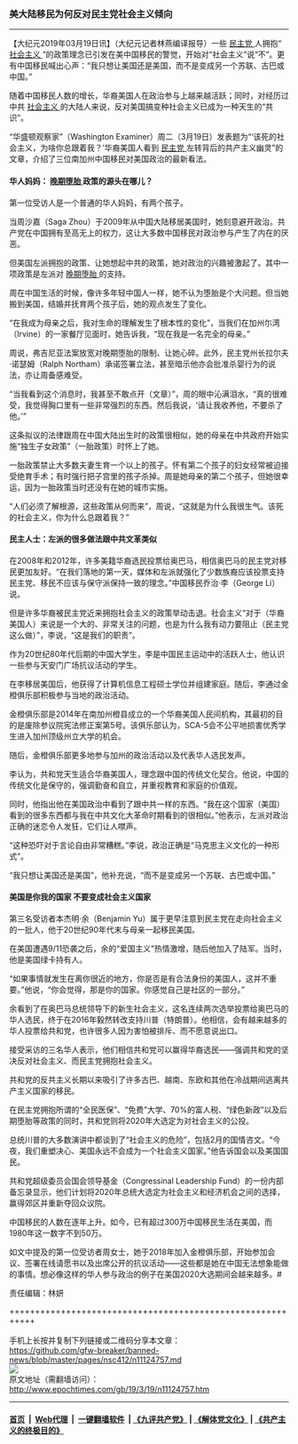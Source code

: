 ### 美大陆移民为何反对民主党社会主义倾向
------------------------

<p>
 【大纪元2019年03月19日讯】（大纪元记者林燕编译报导）一些
 <a href="http://www.epochtimes.com/gb/tag/%E6%B0%91%E4%B8%BB%E5%85%9A.html">
  民主党
 </a>
 人拥抱“
 <a href="http://www.epochtimes.com/gb/tag/%E7%A4%BE%E4%BC%9A%E4%B8%BB%E4%B9%89.html">
  社会主义
 </a>
 ”的政策理念已引发在美中国移民的警觉，开始对“社会主义”说“不”。更有中国移民喊出心声：“我只想让美国还是美国，而不是变成另一个苏联、古巴或中国。”
</p>
<p>
 随着中国移民人数的增长，华裔美国人在政治参与上越来越活跃；同时，对经历过中共
 <a href="http://www.epochtimes.com/gb/tag/%E7%A4%BE%E4%BC%9A%E4%B8%BB%E4%B9%89.html">
  社会主义
 </a>
 的大陆人来说，反对美国搞变种社会主义已成为一种天生的“共识”。
</p>
<p>
 “华盛顿观察家”（Washington Examiner）周二（3月19日）发表题为“‘该死的社会主义，为啥你总跟着我？’华裔美国人看到
 <a href="http://www.epochtimes.com/gb/tag/%E6%B0%91%E4%B8%BB%E5%85%9A.html">
  民主党
 </a>
 左转背后的共产主义幽灵”的文章，介绍了三位南加州中国移民对美国政治的最新看法。
</p>
<h4>
 华人妈妈：
 <a href="http://www.epochtimes.com/gb/tag/%E6%99%9A%E6%9C%9F%E5%A0%95%E8%83%8E.html">
  晚期堕胎
 </a>
 政策的源头在哪儿？
</h4>
<p>
 第一位受访人是一个普通的华人妈妈，有两个孩子。
</p>
<p>
 当周沙嘉（Saga Zhou）于2009年从中国大陆移居美国时，她刻意避开政治。共产党在中国拥有至高无上的权力，这让大多数中国移民对政治参与产生了内在的厌恶。
</p>
<p>
 但美国左派拥抱的政策、让她想起中共的政策，她对政治的兴趣被激起了。其中一项政策是左派对
 <a href="http://www.epochtimes.com/gb/tag/%E6%99%9A%E6%9C%9F%E5%A0%95%E8%83%8E.html">
  晚期堕胎
 </a>
 的支持。
</p>
<p>
 周在中国生活的时候，像许多年轻中国人一样，她不认为堕胎是个大问题。但当她搬到美国，结婚并抚育两个孩子后，她的观点发生了变化。
</p>
<p>
 “在我成为母亲之后，我对生命的理解发生了根本性的变化”，当我们在加州尓湾（Irvine）的一家餐厅见面时，她告诉我，“现在我是一名完全的母亲。”
</p>
<p>
 周说，弗吉尼亚法案放宽对晚期堕胎的限制、让她心碎。此外，民主党州长拉尔夫·诺瑟姆（Ralph Northam）承诺签署立法，甚至暗示他亦会批准杀婴行为的说法，亦让周备感难受。
</p>
<p>
 “当我看到这个消息时，我甚至不敢点开（文章）”，周的眼中沁满泪水，“真的很难受，我觉得胸口里有一些非常强烈的东西。然后我说，‘请让我收养他，不要杀了他。’”
</p>
<p>
 这条拟议的法律跟周在中国大陆出生时的政策很相似，她的母亲在中共政府开始实施“独生子女政策”（一胎政策）时怀上了她。
</p>
<p>
 一胎政策禁止大多数夫妻生育一个以上的孩子。怀有第二个孩子的妇女经常被迫接受绝育手术；有时强行把子宫里的孩子杀掉。周是她母亲的第二个孩子，但她很幸运，因为一胎政策当时还没有在她的城市实施。
</p>
<p>
 “人们必须了解根源，这些政策从何而来”，周说，“这就是为什么我很生气。该死的社会主义，你为什么总跟着我？”
</p>
<h4>
 民主人士：左派的很多做法跟中共文革类似
</h4>
<p>
 在2008年和2012年，许多美籍华裔选民投票给奥巴马，相信奥巴马的民主党对移民更加友好。“在我们落地的第一天，媒体和左派就强化了少数族裔应该投票支持民主党、移民不应该与保守派保持一致的理念。”中国移民乔治·李（George Li）说。
</p>
<p>
 但是许多华裔被民主党近来拥抱社会主义的政策举动击退。社会主义“对于（华裔美国人）来说是一个大的、非常关注的问题，也是为什么我有动力要阻止（民主党这么做）”，李说，“这是我们的职责”。
</p>
<p>
 作为20世纪80年代后期的中国大学生，李是中国民主运动中的活跃人士，他认识一些参与天安门广场抗议活动的学生。
</p>
<p>
 在李移居美国后，他获得了计算机信息工程硕士学位并组建家庭。随后，李通过金橙俱乐部积极参与当地的政治活动。
</p>
<p>
 金橙俱乐部是2014年在南加州橙县成立的一个华裔美国人民间机构，其最初的目的是废除参议院宪法修正案第5号。该俱乐部认为，SCA-5会不公平地损害优秀学生进入加州顶级州立大学的机会。
</p>
<p>
 随后，金橙俱乐部更多地参与加州的政治活动以及代表华人选民发声。
</p>
<p>
 李认为，共和党天生适合华裔美国人，理念跟中国的传统文化契合。他说，中国的传统文化是保守的，强调勤奋和自立，并重视教育和家庭的价值观。
</p>
<p>
 同时，他指出他在美国政治中看到了跟中共一样的东西。“我在这个国家（美国）看到的很多东西都与我在中共文化大革命时期看到的很相似。”他表示，左派对政治正确的迷恋令人发狂，它们让人噤声。
</p>
<p>
 “这种恐吓对于言论自由非常糟糕。”李说，政治正确是“马克思主义文化的一种形式”。
</p>
<p>
 “我只想让美国还是美国”，他补充说，“而不是变成另一个苏联、古巴或中国。”
</p>
<h4>
 美国是你我的国家 不要变成社会主义国家
</h4>
<p>
 第三名受访者本杰明·余（Benjamin Yu）属于更早注意到民主党在走向社会主义的一批人，他于20世纪90年代末与母亲一起移民美国。
</p>
<p>
 在美国遭遇9/11恐袭之后，余的“爱国主义”热情激增，随后他加入了陆军。当时，他是美国绿卡持有人。
</p>
<p>
 “如果事情就发生在离你很近的地方，你是否是有合法身份的美国人，这并不重要。”他说，“你会觉得，那是你的国家。你感觉自己是社区的一部分。”
</p>
<p>
 余看到了在奥巴马总统领导下的新生社会主义，这名连续两次选举投票给奥巴马的华人选民，终于在2016年毅然转改支持川普（特朗普）。他相信，会有越来越多的华人投票给共和党，也许很多人因为害怕被排斥、而不愿意说出口。
</p>
<p>
 接受采访的三名华人表示，他们相信共和党可以赢得华裔选民——强调共和党的坚决反对社会主义、而民主党拥抱社会主义。
</p>
<p>
 共和党的反共主义长期以来吸引了许多古巴、越南、东欧和其他在冷战期间逃离共产主义国家的移民。
</p>
<p>
 在民主党拥抱所谓的“全民医保”、“免费”大学、70%的富人税、“绿色新政”以及后期堕胎等政策的同时，共和党则将2020年大选定为对社会主义的公投。
</p>
<p>
 总统川普的大多数演讲中都谈到了“社会主义的危险”，包括2月的国情咨文。“今夜，我们重塑决心、美国永远不会成为一个社会主义国家。”他告诉国会以及美国国民。
</p>
<p>
 共和党超级委员会国会领导基金（Congressinal Leadership Fund）的一份内部备忘录显示，他们计划将2020年总统大选定为社会主义和经济机会之间的选择，赢得郊区并重新夺回众议院。
</p>
<p>
 中国移民的人数在逐年上升。如今，已有超过300万中国移民生活在美国，而1980年这一数字不到50万。
</p>
<p>
 如文中提及的第一位受访者周女士，她于2018年加入金橙俱乐部，开始参加会议、签署在线请愿书以及出席公开的抗议活动——这些都是她在中国无法想象能做的事情。想必像这样的华人参与政治的例子在美国2020大选期间会越来越多。#
</p>
<p>
 责任编辑：林妍
</p>

+++++++++++++++++++++++++++++++++++++++++++++++++++++++++++<br/><br/>
手机上长按并复制下列链接或二维码分享本文章：<br/>
https://github.com/gfw-breaker/banned-news/blob/master/pages/nsc412/n11124757.md <br/>
<a href='https://github.com/gfw-breaker/banned-news/blob/master/pages/nsc412/n11124757.md'><img src='https://github.com/gfw-breaker/banned-news/blob/master/pages/nsc412/n11124757.md.png'/></a> <br/>
原文地址（需翻墙访问）：http://www.epochtimes.com/gb/19/3/19/n11124757.htm


------------------------
#### [首页](https://github.com/gfw-breaker/banned-news/blob/master/README.md) &nbsp;|&nbsp; [Web代理](https://github.com/labour-camp/helloworld) &nbsp;|&nbsp; [一键翻墙软件](https://github.com/gfw-breaker/nogfw/blob/master/README.md) &nbsp;| [《九评共产党》](https://github.com/gfw-breaker/9ping.md/blob/master/README.md#九评之一评共产党是什么) | [《解体党文化》](https://github.com/gfw-breaker/jtdwh.md/blob/master/README.md) | [《共产主义的终极目的》](https://github.com/gfw-breaker/gczydzjmd.md/blob/master/README.md)


